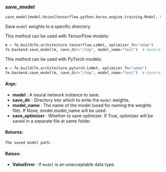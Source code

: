 

### save_model
```python
save_model(model:Union[tensorflow.python.keras.engine.training.Model, torch.nn.modules.module.Module], save_dir:str, model_name:Union[str, NoneType]=None, save_optimizer:bool=False)
```
Save `model` weights to a specific directory.

This method can be used with TensorFlow models:
```python
m = fe.build(fe.architecture.tensorflow.LeNet, optimizer_fn="adam")
fe.backend.save_model(m, save_dir="/tmp", model_name="test")  # Generates 'test.h5' file inside /tmp directory
```

This method can be used with PyTorch models:
```python
m = fe.build(fe.architecture.pytorch.LeNet, optimizer_fn="adam")
fe.backend.save_model(m, save_dir="/tmp", model_name="test")  # Generates 'test.pt' file inside /tmp directory
```



#### Args:

* **model** :  A neural network instance to save.
* **save_dir** :  Directory into which to write the `model` weights.
* **model_name** :  The name of the model (used for naming the weights file). If None, model.model_name will be used.
* **save_optimizer** :  Whether to save optimizer. If True, optimizer will be saved in a separate file at same folder.

#### Returns:
    The saved model path.

#### Raises:

* **ValueError** :  If `model` is an unacceptable data type.